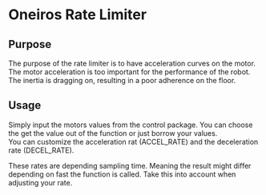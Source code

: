 # Oneiros Rate Limiter

## Purpose
The purpose of the rate limiter is to have acceleration curves on the motor.  
The motor acceleration is too important for the performance of the robot. The inertia is dragging on, resulting in a poor adherence on the floor.  

## Usage
Simply input the motors values from the control package. You can choose the get the value out of the function or just borrow your values.  
You can customize the acceleration rat (ACCEL_RATE) and the deceleration rate (DECEL_RATE).  

These rates are depending sampling time. Meaning the result might differ depending on fast the function is called. Take this into account when adjusting your rate.
